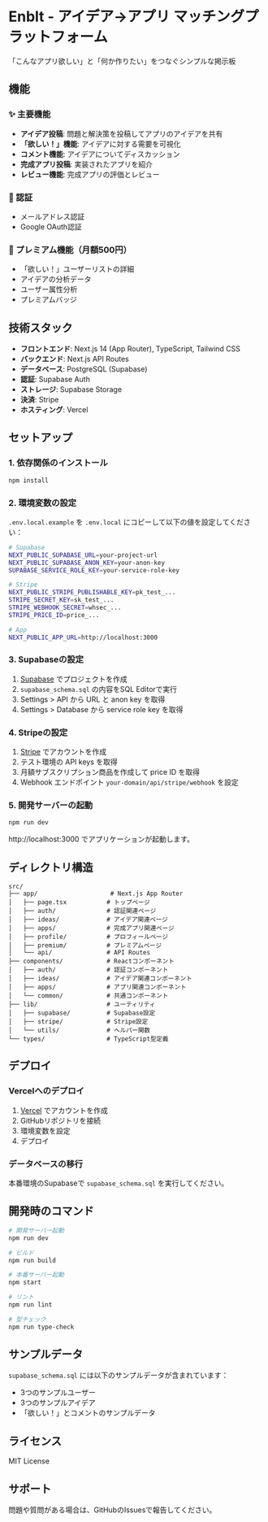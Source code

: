 # Enblt - アイデア→アプリ マッチングプラットフォーム

「こんなアプリ欲しい」と「何か作りたい」をつなぐシンプルな掲示板

## 機能

### ✨ 主要機能
- **アイデア投稿**: 問題と解決策を投稿してアプリのアイデアを共有
- **「欲しい！」機能**: アイデアに対する需要を可視化
- **コメント機能**: アイデアについてディスカッション
- **完成アプリ投稿**: 実装されたアプリを紹介
- **レビュー機能**: 完成アプリの評価とレビュー

### 🔐 認証
- メールアドレス認証
- Google OAuth認証

### 💎 プレミアム機能（月額500円）
- 「欲しい！」ユーザーリストの詳細
- アイデアの分析データ
- ユーザー属性分析
- プレミアムバッジ

## 技術スタック

- **フロントエンド**: Next.js 14 (App Router), TypeScript, Tailwind CSS
- **バックエンド**: Next.js API Routes
- **データベース**: PostgreSQL (Supabase)
- **認証**: Supabase Auth
- **ストレージ**: Supabase Storage
- **決済**: Stripe
- **ホスティング**: Vercel

## セットアップ

### 1. 依存関係のインストール

```bash
npm install
```

### 2. 環境変数の設定

`.env.local.example` を `.env.local` にコピーして以下の値を設定してください：

```bash
# Supabase
NEXT_PUBLIC_SUPABASE_URL=your-project-url
NEXT_PUBLIC_SUPABASE_ANON_KEY=your-anon-key
SUPABASE_SERVICE_ROLE_KEY=your-service-role-key

# Stripe
NEXT_PUBLIC_STRIPE_PUBLISHABLE_KEY=pk_test_...
STRIPE_SECRET_KEY=sk_test_...
STRIPE_WEBHOOK_SECRET=whsec_...
STRIPE_PRICE_ID=price_...

# App
NEXT_PUBLIC_APP_URL=http://localhost:3000
```

### 3. Supabaseの設定

1. [Supabase](https://supabase.com) でプロジェクトを作成
2. `supabase_schema.sql` の内容をSQL Editorで実行
3. Settings > API から URL と anon key を取得
4. Settings > Database から service role key を取得

### 4. Stripeの設定

1. [Stripe](https://stripe.com) でアカウントを作成
2. テスト環境の API keys を取得
3. 月額サブスクリプション商品を作成して price ID を取得
4. Webhook エンドポイント `your-domain/api/stripe/webhook` を設定

### 5. 開発サーバーの起動

```bash
npm run dev
```

http://localhost:3000 でアプリケーションが起動します。

## ディレクトリ構造

```
src/
├── app/                    # Next.js App Router
│   ├── page.tsx           # トップページ
│   ├── auth/              # 認証関連ページ
│   ├── ideas/             # アイデア関連ページ
│   ├── apps/              # 完成アプリ関連ページ
│   ├── profile/           # プロフィールページ
│   ├── premium/           # プレミアムページ
│   └── api/               # API Routes
├── components/            # Reactコンポーネント
│   ├── auth/              # 認証コンポーネント
│   ├── ideas/             # アイデア関連コンポーネント
│   ├── apps/              # アプリ関連コンポーネント
│   └── common/            # 共通コンポーネント
├── lib/                   # ユーティリティ
│   ├── supabase/          # Supabase設定
│   ├── stripe/            # Stripe設定
│   └── utils/             # ヘルパー関数
└── types/                 # TypeScript型定義
```

## デプロイ

### Vercelへのデプロイ

1. [Vercel](https://vercel.com) でアカウントを作成
2. GitHubリポジトリを接続
3. 環境変数を設定
4. デプロイ

### データベースの移行

本番環境のSupabaseで `supabase_schema.sql` を実行してください。

## 開発時のコマンド

```bash
# 開発サーバー起動
npm run dev

# ビルド
npm run build

# 本番サーバー起動
npm start

# リント
npm run lint

# 型チェック
npm run type-check
```

## サンプルデータ

`supabase_schema.sql` には以下のサンプルデータが含まれています：

- 3つのサンプルユーザー
- 3つのサンプルアイデア
- 「欲しい！」とコメントのサンプルデータ

## ライセンス

MIT License

## サポート

問題や質問がある場合は、GitHubのIssuesで報告してください。